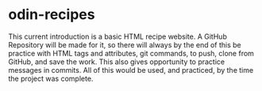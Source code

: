 # odin-recipes
This current introduction is a basic HTML recipe website. A GitHub Repository will be made for it, so there will always by the end of this be practice with HTML tags and attributes, git commands, to push, clone from GitHub, and save the work. This also gives opportunity to practice messages in commits. All of this would be used, and practiced, by the time the project was complete.
